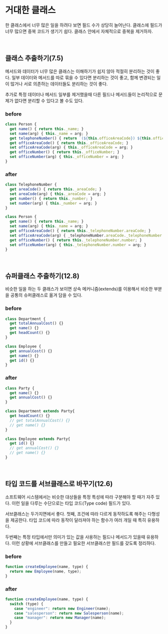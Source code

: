 # 거대한 클래스

한 클래스에서 너무 많은 일을 하려다 보면 필드 수가 상당히 늘어난다. 클래스에 필드가 너무 많으면 중복 코드가 생기기 쉽다. 클래스 안에서 자체적으로 중복을 제거하자.

</br>

## 클래스 추출하기(7.5)
메서드와 데이터가 너무 많은 클래스는 이해하기가 쉽지 않아 적절히 분리하는 것이 좋다. 일부 데이터와 메서드를 따로 묶을 수 있다면 분리하는 것이 좋고, 함께 변경되는 일이 많거나 서로 의존하는 데이터들도 분리하는 것이 좋다.

추가로 특정 데이터나 메서드 일부를 제거했을때 다른 필드나 메서드들이 논리적으로 문제가 없다면 분리할 수 있다고 볼 수도 있다.
### before
```javascript
class Person {
  get name() { return this._name; }
  set name(arg) { this._name = arg; }
  get telephoneNumber() { return `(${this.officeAreaCode}) ${this.officeNumber}` };
  get officeAreaCode() { return this._officeAreaCode; }
  set officeAreaCode(arg) { this._officeAreaCode = arg; }
  get officeNumber() { return this._officeNumber; }
  set officeNumber(arg) { this._officeNumber = arg; }
}
```

### after
```javascript
class TelephoneNumber {
  get areaCode() { return this._areaCode; }
  set areaCode(arg) { this._areaCode = arg; }
  get number() { return this._number; }
  set number(arg) { this._number = arg; }
}

class Person {
  get name() { return this._name; }
  set name(arg) { this._name = arg; }
  get officeAreaCode() { return this._telephoneNumber.areaCode; }
  set officeAreaCode(arg) { _telephoneNumber.areaCode._telephoneNumber.areaCode = arg; }
  get officeNumber() { return this._telephoneNumber.number; }
  set officeNumber(arg) { this._telephoneNumber.number = arg; }
}
```

</br>

## 슈퍼클래스 추출하기(12.8)
비슷한 일을 하는 두 클래스가 보이면 상속 메커니즘(extends)를 이용해서 비슷한 부분을 공통의 슈퍼클래스로 옮겨 담을 수 있다. 
### before
```javascript
class Department {
  get totalAnnualCost() {}
  get name() {}
  get headCount() {}
}

class Employee {
  get annualCost() {}
  get name() {}
  get id() {}
}
```

### after
```javascript
class Party {
  get name() {}
  get annualCost() {}
}

class Department extends Party{
  get headCount() {}
  // get totalAnnualCost() {} 
  // get name() {} 
}

class Employee extends Party{
  get id() {}
  // get annualCost() {} 
  // get name() {} 
}
```

</br>

## 타입 코드를 서브클래스로 바꾸기(12.6)
소프트웨어 시스템에서는 비슷한 대상들을 특정 특성에 따라 구분해야 할 때가 자주 있다. 이런 일을 다루는 수단으로는 타입 코드(Type code) 필드가 있다.

서브클래스는 두가지면에서 좋다. 첫째, 조건에 따라 다르게 동작하도록 해주는 다형성을 제공한다. 타입 코드에 따라 동작이 달라져야 하는 함수가 여러 개일 때 특히 유용하다.

두번째는 특정 타입에서만 의미가 있는 값을 사용하는 필드나 메서드가 있을때 유용하다. 이런 상황에 서브클래스를 만들고 필요한 서브클래스만 필드를 갖도록 정리하다.
### before
```javascript
function createEmployee(name, type) {
  return new Employee(name, type);
}
```

### after
```javascript
function createEmployee(name, type) {
  switch (type) {
    case "engineer": return new Engineer(name);
    case "salesperson": return new Salesperson(name);
    case "manager": return new Manager(name);
  }
}
```

